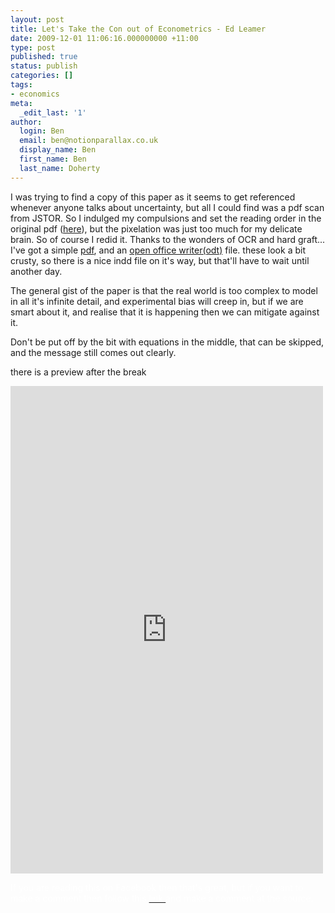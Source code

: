 ```yaml
---
layout: post
title: Let's Take the Con out of Econometrics - Ed Leamer
date: 2009-12-01 11:06:16.000000000 +11:00
type: post
published: true
status: publish
categories: []
tags:
- economics
meta:
  _edit_last: '1'
author:
  login: Ben
  email: ben@notionparallax.co.uk
  display_name: Ben
  first_name: Ben
  last_name: Doherty
---
```

<p>I was trying to find a copy of this paper as it seems to get referenced whenever anyone talks about uncertainty, but all I could find was a pdf scan from JSTOR. So I indulged my compulsions and set the reading order in the original pdf (<a title="Ed Leamer_Let's Take the Con Out of Econometrics" href="http://www.notionparallax.co.uk/wordpress/wp-content/uploads/2009/12/Ed-Leamer_Lets-Take-the-Con-Out-of-Econometrics.pdf">here</a>), but the pixelation was just too much for my delicate brain. So of course I redid it. Thanks to the wonders of OCR and hard graft... I've got a simple <a href="http://www.notionparallax.co.uk/wordpress/wp-content/uploads/2009/12/Ed-Leamer_Lets-Take-the-Con-Out-of-Econometrics-retyped.pdf">pdf</a>, and an <a href="http://www.notionparallax.co.uk/wordpress/wp-content/uploads/2009/12/Lets-Take-the-Con-out-of-Econometrics.odt">open office writer(odt)</a> file. these look a bit crusty, so there is a nice indd file on it's way, but that'll have to wait until another day.</p>
<p>The general gist of the paper is that the real world is too complex to model in all it's infinite detail, and experimental bias will creep in, but if we are smart about it, and realise that it is happening then we can mitigate against it. </p>
<p>Don't be put off by the bit with equations in the middle, that can be skipped, and the message still comes out clearly.</p>
<p>there is a preview after the break<!--more--></p>
<p><iframe src="http://docs.google.com/viewer?url=http%3A%2F%2Fwww.notionparallax.co.uk%2Fblog%2Fwp-content%2Fuploads%2F2009%2F12%2FEd-Leamer_Lets-Take-the-Con-Out-of-Econometrics-retyped.pdf&embedded=true" width="500" height="780" style="border: none;">There really should be an iframe here :( </iframe></p>
<p><span style="color: #ffffff;">If you are reading this on Facebook then that's great, but if you want to make a comment then follow this </span><a href="http://www.notionparallax.co.uk/wordpress/index.php/2009/12/lets-take-the-con-out-of-econometrics-ed-leamer/"><span style="color: #ffffff;">link </span></a><span style="color: #ffffff;">and make a comment at the source.</span></p>
